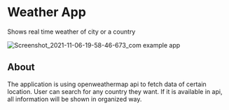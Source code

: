 # Weather App

Shows real time weather of city or a country

![Screenshot_2021-11-06-19-58-46-673_com example app](https://user-images.githubusercontent.com/48752942/140612384-43389d11-116c-4c50-bcc5-0d248244569b.jpg)

## About
The application is using openweathermap api to fetch data of certain location. User can search for any country they want. If it is available in api, all information will be shown in organized way. 

<!--This project is a starting point for a Flutter application.

A few resources to get you started if this is your first Flutter project:

- [Lab: Write your first Flutter app](https://flutter.dev/docs/get-started/codelab)
- [Cookbook: Useful Flutter samples](https://flutter.dev/docs/cookbook)

For help getting started with Flutter, view our
[online documentation](https://flutter.dev/docs), which offers tutorials,
samples, guidance on mobile development, and a full API reference. -->
